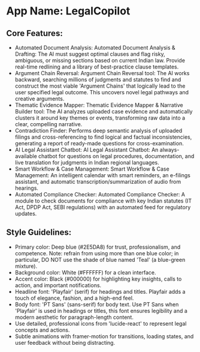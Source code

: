 # **App Name**: LegalCopilot

## Core Features:

- Automated Document Analysis: Automated Document Analysis & Drafting: The AI must suggest optimal clauses and flag risky, ambiguous, or missing sections based on current Indian law. Provide real-time redlining and a library of best-practice clause templates.
- Argument Chain Reversal: Argument Chain Reversal tool: The AI works backward, searching millions of judgments and statutes to find and construct the most viable 'Argument Chains' that logically lead to the user specified legal outcome. This uncovers novel legal pathways and creative arguments.
- Thematic Evidence Mapper: Thematic Evidence Mapper & Narrative Builder tool: The AI analyzes uploaded case evidence and automatically clusters it around key themes or events, transforming raw data into a clear, compelling narrative.
- Contradiction Finder: Performs deep semantic analysis of uploaded filings and cross-referencing to find logical and factual inconsistencies, generating a report of ready-made questions for cross-examination.
- AI Legal Assistant Chatbot: AI Legal Assistant Chatbot: An always-available chatbot for questions on legal procedures, documentation, and live translation for judgments in Indian regional languages.
- Smart Workflow & Case Management: Smart Workflow & Case Management: An intelligent calendar with smart reminders, an e-filings assistant, and automatic transcription/summarization of audio from hearings.
- Automated Compliance Checker: Automated Compliance Checker: A module to check documents for compliance with key Indian statutes (IT Act, DPDP Act, SEBI regulations) with an automated feed for regulatory updates.

## Style Guidelines:

- Primary color: Deep blue (#2E5DA8) for trust, professionalism, and competence. Note: refrain from using more than one blue color; in particular, DO NOT use the shade of blue named 'Teal' (a blue-green mixture).
- Background color: White (#FFFFFF) for a clean interface.
- Accent color: Black (#000000) for highlighting key insights, calls to action, and important notifications.
- Headline font: 'Playfair' (serif) for headings and titles. Playfair adds a touch of elegance, fashion, and a high-end feel.
- Body font: 'PT Sans' (sans-serif) for body text. Use PT Sans when 'Playfair' is used in headings or titles, this font ensures legibility and a modern aesthetic for paragraph-length content.
- Use detailed, professional icons from 'lucide-react' to represent legal concepts and actions.
- Subtle animations with framer-motion for transitions, loading states, and user feedback without being distracting.